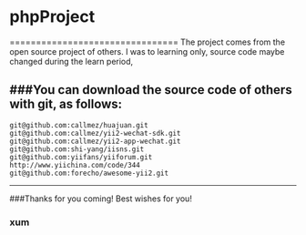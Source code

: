 # phpProject					 
================================
The project comes from the open source project of others.
I was to learning only, source code maybe changed during the learn period,

###You can download the source code of others with git, as follows:
-------------------
    git@github.com:callmez/huajuan.git
    git@github.com:callmez/yii2-wechat-sdk.git
    git@github.com:callmez/yii2-app-wechat.git
	git@github.com:shi-yang/iisns.git
	git@github.com:yiifans/yiiforum.git
	http://www.yiichina.com/code/344
	git@github.com:forecho/awesome-yii2.git
------------------- 
###Thanks for you coming! Best wishes for you!
### xum
